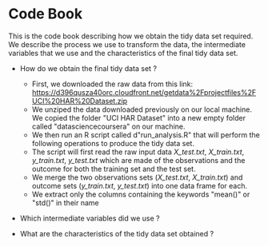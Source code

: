 Code Book
===================

This is the code book describing how we obtain the tidy data set required. We describe the process we use to transform the data, the intermediate variables that we use and the characteristics of the final tidy data set.

* How do we obtain the final tidy data set ?
  - First, we downloaded the raw data from this link: https://d396qusza40orc.cloudfront.net/getdata%2Fprojectfiles%2FUCI%20HAR%20Dataset.zip 
  - We unziped the data downloaded previously on our local machine. We copied the folder "UCI HAR Dataset" into a new empty folder called "datasciencecoursera" on our machine.
  - We then run an R script called d"run_analysis.R" that will perform the following operations to produce the tidy data set.
  - The script will first read the raw input data <i>X_test.txt</i>, <i>X_train.txt</i>, <i>y_train.txt</i>, <i>y_test.txt</i> which are made of the observations and the outcome for both the training set and the test set.
  - We merge the two observations sets (<i>X_test.txt</i>, <i>X_train.txt</i>) and outcome sets (<i>y_train.txt</i>, <i>y_test.txt</i>) into one data frame for each.
  - We extract only the columns containing the keywords "mean()" or "std()" in their name

* Which intermediate variables did we use ?

* What are the characteristics of the tidy data set obtained ?



